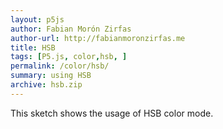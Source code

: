 ```yaml
---  
layout: p5js
author: Fabian Morón Zirfas
author-url: http://fabianmoronzirfas.me
title: HSB
tags: [P5.js, color,hsb, ]
permalink: /color/hsb/
summary: using HSB
archive: hsb.zip
---  
```


This sketch shows the usage of HSB color mode.